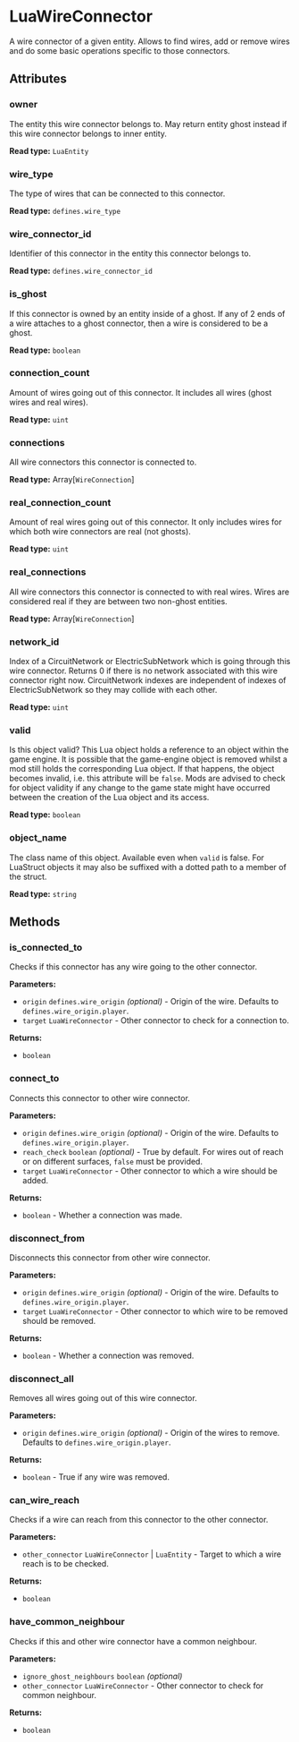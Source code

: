 # LuaWireConnector

A wire connector of a given entity. Allows to find wires, add or remove wires and do some basic operations specific to those connectors.

## Attributes

### owner

The entity this wire connector belongs to. May return entity ghost instead if this wire connector belongs to inner entity.

**Read type:** `LuaEntity`

### wire_type

The type of wires that can be connected to this connector.

**Read type:** `defines.wire_type`

### wire_connector_id

Identifier of this connector in the entity this connector belongs to.

**Read type:** `defines.wire_connector_id`

### is_ghost

If this connector is owned by an entity inside of a ghost. If any of 2 ends of a wire attaches to a ghost connector, then a wire is considered to be a ghost.

**Read type:** `boolean`

### connection_count

Amount of wires going out of this connector. It includes all wires (ghost wires and real wires).

**Read type:** `uint`

### connections

All wire connectors this connector is connected to.

**Read type:** Array[`WireConnection`]

### real_connection_count

Amount of real wires going out of this connector. It only includes wires for which both wire connectors are real (not ghosts).

**Read type:** `uint`

### real_connections

All wire connectors this connector is connected to with real wires. Wires are considered real if they are between two non-ghost entities.

**Read type:** Array[`WireConnection`]

### network_id

Index of a CircuitNetwork or ElectricSubNetwork which is going through this wire connector. Returns 0 if there is no network associated with this wire connector right now. CircuitNetwork indexes are independent of indexes of ElectricSubNetwork so they may collide with each other.

**Read type:** `uint`

### valid

Is this object valid? This Lua object holds a reference to an object within the game engine. It is possible that the game-engine object is removed whilst a mod still holds the corresponding Lua object. If that happens, the object becomes invalid, i.e. this attribute will be `false`. Mods are advised to check for object validity if any change to the game state might have occurred between the creation of the Lua object and its access.

**Read type:** `boolean`

### object_name

The class name of this object. Available even when `valid` is false. For LuaStruct objects it may also be suffixed with a dotted path to a member of the struct.

**Read type:** `string`

## Methods

### is_connected_to

Checks if this connector has any wire going to the other connector.

**Parameters:**

- `origin` `defines.wire_origin` *(optional)* - Origin of the wire. Defaults to `defines.wire_origin.player`.
- `target` `LuaWireConnector` - Other connector to check for a connection to.

**Returns:**

- `boolean`

### connect_to

Connects this connector to other wire connector.

**Parameters:**

- `origin` `defines.wire_origin` *(optional)* - Origin of the wire. Defaults to `defines.wire_origin.player`.
- `reach_check` `boolean` *(optional)* - True by default. For wires out of reach or on different surfaces, `false` must be provided.
- `target` `LuaWireConnector` - Other connector to which a wire should be added.

**Returns:**

- `boolean` - Whether a connection was made.

### disconnect_from

Disconnects this connector from other wire connector.

**Parameters:**

- `origin` `defines.wire_origin` *(optional)* - Origin of the wire. Defaults to `defines.wire_origin.player`.
- `target` `LuaWireConnector` - Other connector to which wire to be removed should be removed.

**Returns:**

- `boolean` - Whether a connection was removed.

### disconnect_all

Removes all wires going out of this wire connector.

**Parameters:**

- `origin` `defines.wire_origin` *(optional)* - Origin of the wires to remove. Defaults to `defines.wire_origin.player`.

**Returns:**

- `boolean` - True if any wire was removed.

### can_wire_reach

Checks if a wire can reach from this connector to the other connector.

**Parameters:**

- `other_connector` `LuaWireConnector` | `LuaEntity` - Target to which a wire reach is to be checked.

**Returns:**

- `boolean`

### have_common_neighbour

Checks if this and other wire connector have a common neighbour.

**Parameters:**

- `ignore_ghost_neighbours` `boolean` *(optional)*
- `other_connector` `LuaWireConnector` - Other connector to check for common neighbour.

**Returns:**

- `boolean`

